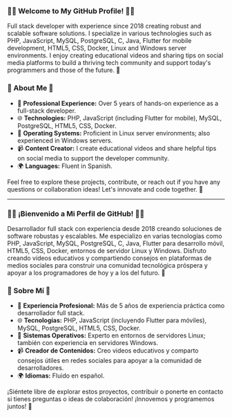 ### 👨‍💻 Welcome to My GitHub Profile! 👨‍💻

Full stack developer with experience since 2018 creating robust and scalable software solutions. I specialize in various technologies such as PHP, JavaScript, MySQL, PostgreSQL, C, Java, Flutter for mobile development, HTML5, CSS, Docker, Linux and Windows server environments. I enjoy creating educational videos and sharing tips on social media platforms to build a thriving tech community and support today's programmers and those of the future. 🚀


### 🚀 About Me 🚀

- 💼 **Professional Experience:** Over 5 years of hands-on experience as a full-stack developer.
- 🌐 **Technologies:** PHP, JavaScript (including Flutter for mobile), MySQL, PostgreSQL, HTML5, CSS, Docker.
- 🐧 **Operating Systems:** Proficient in Linux server environments; also experienced in Windows servers.
- 📹 **Content Creator:** I create educational videos and share helpful tips on social media to support the developer community.
- 🌍 **Languages:** Fluent in Spanish.
<!--
### 🛠️ Projects & Contributions 🛠️

Here are some of the exciting projects and contributions you can find in my GitHub repositories:

1. **Project 1:** [Project Name](Link to the project repository) - Brief description of the project.
2. **Project 2:** [Project Name](Link to the project repository) - Brief description of the project.
3. **Project 3:** [Project Name](Link to the project repository) - Brief description of the project.
-->
Feel free to explore these projects, contribute, or reach out if you have any questions or collaboration ideas! Let's innovate and code together. 🌟

---

### 👨‍💻 ¡Bienvenido a Mi Perfil de GitHub! 👨‍💻

Desarrollador full stack con experiencia desde 2018 creando soluciones de software robustas y escalables. Me especializo en varias tecnologías como PHP, JavaScript, MySQL, PostgreSQL, C, Java, Flutter para desarrollo móvil, HTML5, CSS, Docker, entornos de servidor Linux y Windows. Disfruto creando vídeos educativos y compartiendo consejos en plataformas de medios sociales para construir una comunidad tecnológica próspera y apoyar a los programadores de hoy y a los del futuro.  🚀

### 🚀 Sobre Mí 🚀

- 💼 **Experiencia Profesional:** Más de 5 años de experiencia práctica como desarrollador full stack.
- 🌐 **Tecnologías:** PHP, JavaScript (incluyendo Flutter para móviles), MySQL, PostgreSQL, HTML5, CSS, Docker.
- 🐧 **Sistemas Operativos:** Experto en entornos de servidores Linux; también con experiencia en servidores Windows.
- 📹 **Creador de Contenidos:** Creo videos educativos y comparto consejos útiles en redes sociales para apoyar a la comunidad de desarrolladores.
- 🌍 **Idiomas:** Fluido en español.

<!--
### 🛠️ Proyectos y Contribuciones 🛠️

Aquí tienes algunos de los emocionantes proyectos y contribuciones que puedes encontrar en mis repositorios de GitHub:

1. **Proyecto 1:** [Nombre del Proyecto](Enlace al repositorio del proyecto) - Breve descripción del proyecto.
2. **Proyecto 2:** [Nombre del Proyecto](Enlace al repositorio del proyecto) - Breve descripción del proyecto.
3. **Proyecto 3:** [Nombre del Proyecto](Enlace al repositorio del proyecto) - Breve descripción del proyecto.
-->
   
¡Siéntete libre de explorar estos proyectos, contribuir o ponerte en contacto si tienes preguntas o ideas de colaboración! ¡Innovemos y programemos juntos! 🌟

